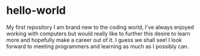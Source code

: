 # hello-world
My first repository
I am brand new to the coding world, I've always enjoyed working with computers but would really like to further this desire to learn more and hopefully make a career out of it. I guess we shall see! I look forward to meeting programmers and learning as much as I possibly can.
